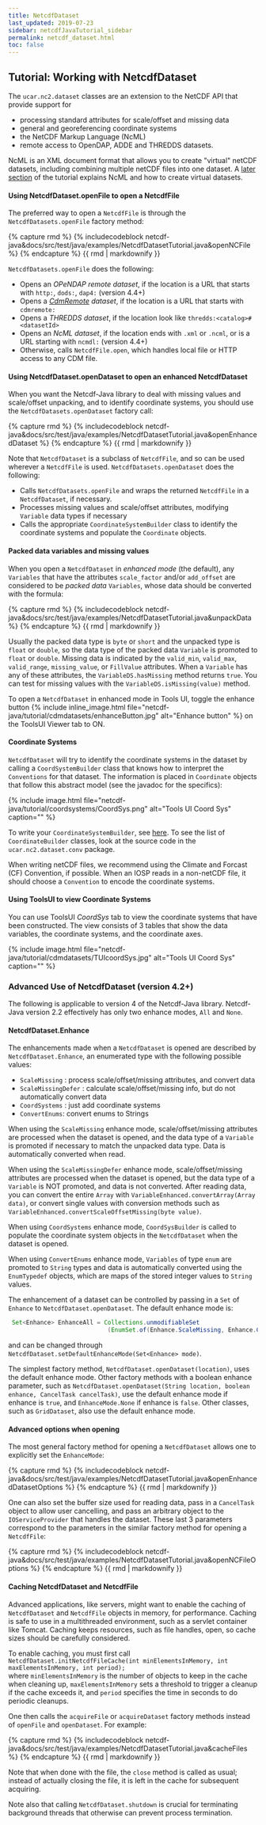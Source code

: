 ```yaml
---
title: NetcdfDataset
last_updated: 2019-07-23
sidebar: netcdfJavaTutorial_sidebar 
permalink: netcdf_dataset.html
toc: false
---
```

## Tutorial: Working with NetcdfDataset

The `ucar.nc2.dataset` classes are an extension to the NetCDF API that provide support for

* processing standard attributes for scale/offset and missing data
* general and georeferencing coordinate systems
* the NetCDF Markup Language (NcML)
* remote access to OpenDAP, ADDE and THREDDS datasets.

NcML is an XML document format that allows you to create "virtual" netCDF datasets, including combining multiple netCDF files into one dataset. 
A [later section](basic_ncml_tutorial.html) of the tutorial explains NcML and how to create virtual datasets.

#### Using NetcdfDataset.openFile to open a NetcdfFile

The preferred way to open a `NetcdfFile` is through the `NetcdfDatasets.openFile` factory method:

{% capture rmd %}
{% includecodeblock netcdf-java&docs/src/test/java/examples/NetcdfDatasetTutorial.java&openNCFile %}
{% endcapture %}
{{ rmd | markdownify }}

`NetcdfDatasets.openFile` does the following:

* Opens an *OPeNDAP remote dataset*, if the location is a URL that starts with `http:`, `dods:`, `dap4:` (version 4.4+)
* Opens a *[CdmRemote](cdmremote.html) dataset*, if the location is a URL that starts with `cdmremote:`
* Opens a *THREDDS dataset*, if the location look like `thredds:<catalog>#<datasetId>`
* Opens an *NcML dataset*, if the location ends with `.xml` or `.ncml`, or is a URL starting with `ncmdl:` (version 4.4+)
* Otherwise, calls `NetcdfFile.open`, which handles local file or HTTP access to any CDM file.

#### Using NetcdfDataset.openDataset to open an enhanced NetcdfDataset

When you want the Netcdf-Java library to deal with missing values and scale/offset unpacking, and to identify coordinate systems, 
you should use the `NetcdfDatasets.openDataset` factory call:

{% capture rmd %}
{% includecodeblock netcdf-java&docs/src/test/java/examples/NetcdfDatasetTutorial.java&openEnhancedDataset %}
{% endcapture %}
{{ rmd | markdownify }}

Note that `NetcdfDataset` is a subclass of `NetcdfFile`, and so can be used wherever a `NetcdfFile` is used. `NetcdfDatasets.openDataset` does the following:

* Calls `NetcdfDatasets.openFile` and wraps the returned `NetcdfFile` in a `NetcdfDataset`, if necessary.
* Processes missing values and scale/offset attributes, modifying `Variable` data types if necessary
* Calls the appropriate `CoordinateSystemBuilder` class to identify the coordinate systems and populate the `Coordinate` objects.

#### Packed data variables and missing values

When you open a `NetcdfDataset` in *enhanced mode* (the default), any `Variables` that have the attributes `scale_factor` and/or `add_offset` are considered to be *packed data* `Variables`, whose data should be converted with the formula:

{% capture rmd %}
{% includecodeblock netcdf-java&docs/src/test/java/examples/NetcdfDatasetTutorial.java&unpackData %}
{% endcapture %}
{{ rmd | markdownify }}

Usually the packed data type is `byte` or `short` and the unpacked type is `float` or `double`, so the data type of the packed data `Variable` is promoted to `float` or `double`.
Missing data is indicated by the `valid_min`, `valid_max`, `valid_range`, `missing_value`, or `FillValue` attributes. When a `Variable` has any of these attributes, the `VariableDS.hasMissing` method returns `true`. 
You can test for missing values with the `VariableDS.isMissing(value)` method.

To open a `NetcdfDataset` in enhanced mode in Tools UI, toggle the enhance button 
{% include inline_image.html file="netcdf-java/tutorial/cdmdatasets/enhanceButton.jpg" alt="Enhance button" %} on the ToolsUI Viewer tab to ON.

#### Coordinate Systems

`NetcdfDataset` will try to identify the coordinate systems in the dataset by calling a `CoordSystemBuilder` class that knows how to interpret the `Conventions` for that dataset. 
The information is placed in `Coordinate` objects that follow this abstract model (see the javadoc for the specifics):

{% include image.html file="netcdf-java/tutorial/coordsystems/CoordSys.png" alt="Tools UI Coord Sys" caption="" %}

To write your `CoordinateSystemBuilder`, see [here](coord_system_builder.html). To see the list of `CoordinateBuilder` classes, look at the source code in the `ucar.nc2.dataset.conv` package.

When writing netCDF files, we recommend using the Climate and Forcast (CF) Convention, if possible. 
When an IOSP reads in a non-netCDF file, it should choose a `Convention` to encode the coordinate systems.

#### Using ToolsUI to view Coordinate Systems

You can use ToolsUI *CoordSys* tab to view the coordinate systems that have been constructed. 
The view consists of 3 tables that show the data variables, the coordinate systems, and the coordinate axes.

{% include image.html file="netcdf-java/tutorial/cdmdatasets/TUIcoordSys.jpg" alt="Tools UI Coord Sys" caption="" %}

### Advanced Use of NetcdfDataset (version 4.2+)

The following is applicable to version 4 of the Netcdf-Java library. Netcdf-Java version 2.2 effectively has only two enhance modes, `All` and `None`.

#### NetcdfDataset.Enhance

The enhancements made when a `NetcdfDataset` is opened are described by `NetcdfDataset.Enhance`, an enumerated type with the following possible values:

* `ScaleMissing` : process scale/offset/missing attributes, and convert data
* `ScaleMissingDefer` : calculate scale/offset/missing info, but do not automatically convert data
* `CoordSystems` : just add coordinate systems
* `ConvertEnums`: convert enums to Strings
 
When using the `ScaleMissing` enhance mode, scale/offset/missing attributes are processed when the dataset is opened, 
and the data type of a `Variable` is promoted if necessary to match the unpacked data type. Data is automatically converted when read.

When using the `ScaleMissingDefer` enhance mode, scale/offset/missing attributes are processed when the dataset is opened, 
but the data type of a `Variable` is NOT promoted, and data is not converted. After reading data, you can convert the entire `Array` with `VariableEnhanced.convertArray(Array data)`, 
or convert single values with conversion methods such as `VariableEnhanced.convertScaleOffsetMissing(byte value)`.

When using `CoordSystems` enhance mode, `CoordSysBuilder` is called to populate the coordinate system objects in the `NetcdfDataset` when the dataset is opened.

When using `ConvertEnums` enhance mode, `Variables` of type `enum` are promoted to `String` types and data is automatically converted using the `EnumTypedef` objects, 
which are maps of the stored integer values to `String` values.

The enhancement of a dataset can be controlled by passing in a `Set` of `Enhance` to `NetcdfDataset.openDataset`. The default enhance mode is:

~~~java
 Set<Enhance> EnhanceAll = Collections.unmodifiableSet
                            (EnumSet.of(Enhance.ScaleMissing, Enhance.CoordSystems, Enhance.ConvertEnums));
~~~

and can be changed through `NetcdfDataset.setDefaultEnhanceMode(Set<Enhance> mode)`.

The simplest factory method, `NetcdfDataset.openDataset(location)`, uses the default enhance mode. 
Other factory methods with a boolean enhance parameter, such as `NetcdfDataset.openDataset(String location, boolean enhance, CancelTask cancelTask)`, 
use the default enhance mode if enhance is `true`, and `EnhanceMode.None` if enhance is `false`. Other classes, such as `GridDataset`, also use the default enhance mode.

#### Advanced options when opening

The most general factory method for opening a `NetcdfDataset` allows one to explicitly set the `EnhanceMode`:

{% capture rmd %}
{% includecodeblock netcdf-java&docs/src/test/java/examples/NetcdfDatasetTutorial.java&openEnhancedDatasetOptions %}
{% endcapture %}
{{ rmd | markdownify }}

One can also set the buffer size used for reading data, pass in a `CancelTask` object to allow user cancelling, 
and pass an arbitrary object to the `IOServiceProvider` that handles the dataset. 
These last 3 parameters correspond to the parameters in the similar factory method for opening a `NetcdfFile`:

{% capture rmd %}
{% includecodeblock netcdf-java&docs/src/test/java/examples/NetcdfDatasetTutorial.java&openNCFileOptions %}
{% endcapture %}
{{ rmd | markdownify }}
  
#### Caching NetcdfDataset and NetcdfFile

Advanced applications, like servers, might want to enable the caching of `NetcdfDataset` and `NetcdfFile` objects in memory, for performance. 
Caching is safe to use in a multithreaded environment, such as a servlet container like Tomcat. Caching keeps resources, such as file handles, open, 
so cache sizes should be carefully considered.

To enable caching, you must first call `NetcdfDataset.initNetcdfFileCache(int minElementsInMemory, int maxElementsInMemory, int period);`  
where `minElementsInMemory` is the number of objects to keep in the cache when cleaning up, `maxElementsInMemory` sets a threshold to trigger 
a cleanup if the cache exceeds it, and `period` specifies the time in seconds to do periodic cleanups.

One then calls the `acquireFile` or `acquireDataset` factory methods instead of `openFile` and `openDataset`. For example:

{% capture rmd %}
{% includecodeblock netcdf-java&docs/src/test/java/examples/NetcdfDatasetTutorial.java&cacheFiles %}
{% endcapture %}
{{ rmd | markdownify }}

Note that when done with the file, the `close` method is called as usual; instead of actually closing the file, it is left in the cache for subsequent acquiring.

Note also that calling `NetcdfDataset.shutdown` is crucial for terminating background threads that otherwise can prevent process termination.
